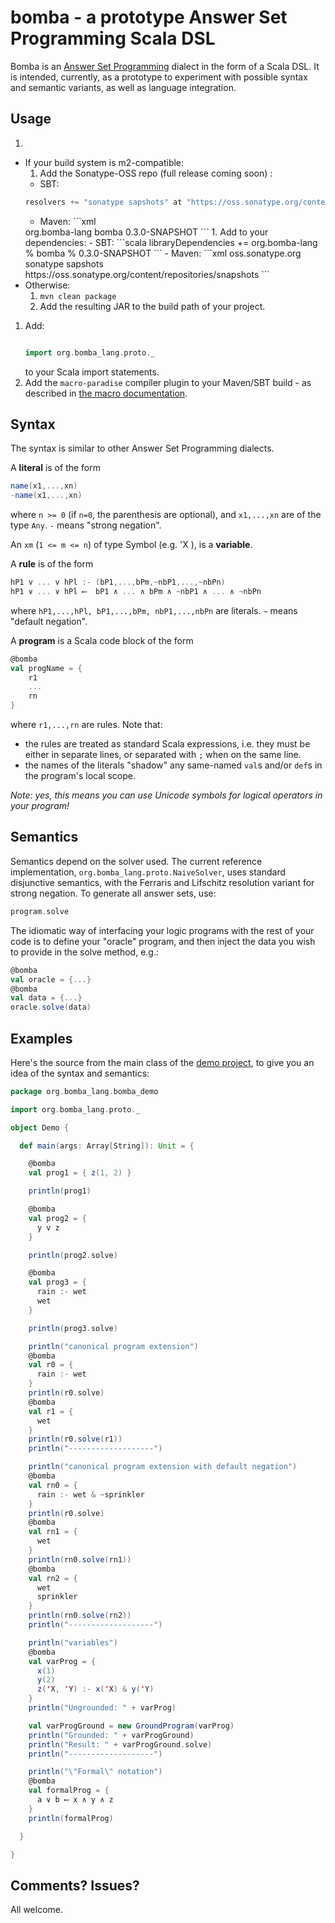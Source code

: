 **bomba** - a prototype Answer Set Programming Scala DSL
=====================================================================

Bomba is an [Answer Set Programming](https://en.wikipedia.org/wiki/Answer_set_programming) dialect in the form of a Scala DSL. It is intended, currently, as a prototype to experiment with possible syntax and semantic variants, as well as language integration.

Usage
----------

 1. 
   - If your build system is m2-compatible:
     1. Add the Sonatype-OSS repo (full release coming soon) :
       - SBT:
	    ```scala
	    resolvers += "sonatype sapshots" at "https://oss.sonatype.org/content/repositories/snapshots"
	    ``` 
        - Maven:
	     ```xml
		<dependency>
			<groupId>org.bomba-lang</groupId>
			<artifactId>bomba</artifactId>
			<version>0.3.0-SNAPSHOT</version>
		</dependency>
		```
     1. Add to your dependencies:
	      - SBT: 
	     ```scala
	     libraryDependencies += org.bomba-lang % bomba % 0.3.0-SNAPSHOT
	     ``` 
	      - Maven:
	     ```xml
	    <repository>
		    <id>oss.sonatype.org</id>
		    <name>sonatype sapshots</name>
		    <url>https://oss.sonatype.org/content/repositories/snapshots</url>
	    </repository>
		```
   - Otherwise:
     1. `mvn clean package`
 	 1. Add the resulting JAR to the build path of your project.
 1. Add:
      ```scala

      import org.bomba_lang.proto._
      ``` 
    to your Scala import statements.
 1. Add the `macro-paradise` compiler plugin to your Maven/SBT build - as described in [the macro documentation](http://docs.scala-lang.org/overviews/macros/paradise.html). 

Syntax
-----------
The syntax is similar to other Answer Set Programming dialects.

A **literal** is of the form

```scala
name(x1,...,xn)
-name(x1,...,xn)
```
    
where `n >= 0` (if `n=0`, the parenthesis are optional), and `x1,...,xn` are of the type `Any`. `-` means "strong negation".

An `xm` (`1 <= m <= n`) of type Symbol (e.g. 'X ), is a **variable**.

A **rule** is of the form

```scala
hP1 v ... v hPl :- (bP1,...,bPm,~nbP1,...,~nbPn)
hP1 ∨ ... ∨ hPl ⟵  bP1 ∧ ... ∧ bPm ∧ ~nbP1 ∧ ... ∧ ~nbPn
```

where `hP1,...,hPl, bP1,...,bPm, nbP1,...,nbPn` are literals. `~` means "default negation".

A **program** is a Scala code block of the form

```scala
@bomba
val progName = {
	r1
	...
	rn
}
```
  
where `r1,...,rn` are rules. Note that:
 - the rules are treated as standard Scala expressions, i.e. they must be either in 
separate lines, or separated with `;` when on the same line.
 - the names of the literals "shadow" any same-named `val`s and/or `def`s in the program's local scope.

*Note: yes, this means you can use Unicode symbols for logical operators in your program!*

Semantics
------------
Semantics depend on the solver used. The current reference implementation, `org.bomba_lang.proto.NaiveSolver`, uses standard
disjunctive semantics, with the Ferraris and Lifschitz resolution variant for strong negation. To generate all answer sets, use:

```scala
program.solve
```
	
The idiomatic way of interfacing your logic programs with the rest of your code is to define your "oracle" program, and then inject
the data you wish to provide in the solve method, e.g.:

```scala
@bomba
val oracle = {...}
@bomba
val data = {...}
oracle.solve(data)
```
	
Examples
-----------

Here's the source from the main class of the [demo project](https://github.com/mikkoz/bomba-demo), to give you an idea of the syntax and semantics:
```scala
package org.bomba_lang.bomba_demo

import org.bomba_lang.proto._

object Demo {

  def main(args: Array[String]): Unit = {

    @bomba
    val prog1 = { z(1, 2) }

    println(prog1)

    @bomba
    val prog2 = {
      y v z
    }

    println(prog2.solve)

    @bomba
    val prog3 = {
      rain :- wet
      wet
    }

    println(prog3.solve)

    println("canonical program extension")
    @bomba
    val r0 = {
      rain :- wet
    }
    println(r0.solve)
    @bomba
    val r1 = {
      wet
    }
    println(r0.solve(r1))
    println("-------------------")

    println("canonical program extension with default negation")
    @bomba
    val rn0 = {
      rain :- wet & ~sprinkler
    }
    println(r0.solve)
    @bomba
    val rn1 = {
      wet
    }
    println(rn0.solve(rn1))
    @bomba
    val rn2 = {
      wet
      sprinkler
    }
    println(rn0.solve(rn2))
    println("-------------------")

    println("variables")
    @bomba
    val varProg = {
      x(1)
      y(2)
      z('X, 'Y) :- x('X) & y('Y)
    }
    println("Ungrounded: " + varProg)

    val varProgGround = new GroundProgram(varProg)
    println("Grounded: " + varProgGround)
    println("Result: " + varProgGround.solve)
    println("-------------------")

    println("\"Formal\" notation")
    @bomba
    val formalProg = {
      a ∨ b ⟵ x ∧ y ∧ z
    }
    println(formalProg)

  }

}
```

Comments? Issues?
------------
All welcome.